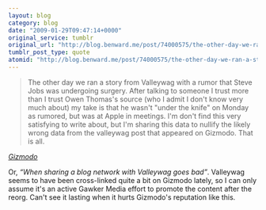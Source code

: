 ```yaml
---
layout: blog
category: blog
date: "2009-01-29T09:47:14+0000"
original_service: tumblr
original_url: "http://blog.benward.me/post/74000575/the-other-day-we-ran-a-story-from-valleywag-with-a"
tumblr_post_type: quote
atomid: "http://blog.benward.me/post/74000575/the-other-day-we-ran-a-story-from-valleywag-with-a"
---
```

> The other day we ran a story from Valleywag with a rumor that Steve Jobs was undergoing surgery. After talking to someone I trust more than I trust Owen Thomas's source (who I admit I don't know very much about) my take is that he wasn't "under the knife" on Monday as rumored, but was at Apple in meetings. I'm don't find this very satisfying to write about, but I'm sharing this data to nullify the likely wrong data from the valleywag post that appeared on Gizmodo. That is all.

<cite><a href='http://i.gizmodo.com/5141704/valleywag-probably-wrong-on-steve-jobs-surgery'>Gizmodo</a></cite>

Or, _“When sharing a blog network with Valleywag goes bad”_. Valleywag seems to have been cross-linked quite a bit on Gizmodo lately, so I can only assume it's an active Gawker Media effort to promote the content after the reorg. Can't see it lasting when it hurts Gizmodo's reputation like this.